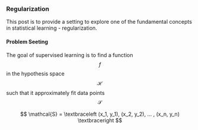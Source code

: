 ### Regularization

This post is to provide a setting to explore one of the fundamental concepts in statistical learning - regularization.

#### Problem Seeting

The goal of supervised learning is to find a function $$ f $$ in the hypothesis space $$ \mathcal{H} $$ such that it approximately fit data points $$ \mathcal{S} $$

$$
\mathcal{S} = \textbraceleft (x_1, y_1), (x_2, y_2), ... , (x_n, y_n) \textbraceright
$$
